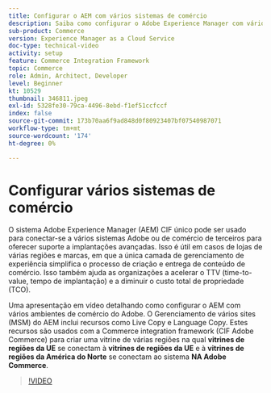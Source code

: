 ```yaml
---
title: Configurar o AEM com vários sistemas de comércio
description: Saiba como configurar o Adobe Experience Manager com vários sistemas Commerce. Isso permite que os projetos sejam compatíveis com uma única camada de gerenciamento de experiência que se conecta a várias infraestruturas de comércio da Adobe ou de terceiros para vitrines de várias marcas e várias regiões.
sub-product: Commerce
version: Experience Manager as a Cloud Service
doc-type: technical-video
activity: setup
feature: Commerce Integration Framework
topic: Commerce
role: Admin, Architect, Developer
level: Beginner
kt: 10529
thumbnail: 346811.jpeg
exl-id: 5328fe30-79ca-4496-8ebd-f1ef51ccfccf
index: false
source-git-commit: 173b70aa6f9ad848d0f80923407bf07540987071
workflow-type: tm+mt
source-wordcount: '174'
ht-degree: 0%

---
```


# Configurar vários sistemas de comércio

O sistema Adobe Experience Manager (AEM) CIF único pode ser usado para conectar-se a vários sistemas Adobe ou de comércio de terceiros para oferecer suporte a implantações avançadas. Isso é útil em casos de lojas de várias regiões e marcas, em que a única camada de gerenciamento de experiência simplifica o processo de criação e entrega de conteúdo de comércio. Isso também ajuda as organizações a acelerar o TTV (time-to-value, tempo de implantação) e a diminuir o custo total de propriedade (TCO).

Uma apresentação em vídeo detalhando como configurar o AEM com vários ambientes de comércio do Adobe. O Gerenciamento de vários sites (MSM) do AEM inclui recursos como Live Copy e Language Copy. Estes recursos são usados com a Commerce integration framework (CIF Adobe Commerce) para criar uma vitrine de várias regiões na qual __vitrines de regiões da UE__ se conectam à __vitrines de regiões da UE__ e à __vitrines de regiões da América do Norte__ se conectam ao sistema __NA Adobe Commerce__.

>[!VIDEO](https://video.tv.adobe.com/v/346811/?quality=12&learn=on)
